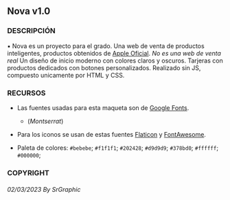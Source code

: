 ## Nova v1.0

### DESCRIPCIÓN

▪ Nova es un proyecto para el grado. Una web de venta de productos inteligentes, productos obtenidos de [Apple Oficial](https://www.apple.com/). *No es una web de venta real* Un diseño de inicio moderno con colores claros y oscuros. Tarjeras con productos dedicados con botones personalizados. Realizado sin JS, compuesto unicamente por HTML y CSS.

### RECURSOS 

- Las fuentes usadas para esta maqueta son de [Google Fonts](https://fonts.google.com).
  - (*Montserrat*)

- Para los iconos se usan de estas fuentes [Flaticon](https://www.flaticon.es/) y [FontAwesome](https://fontawesome.com/).

- Paleta de colores:
  `#bebebe`;
  `#f1f1f1`;
  `#202428`;
  `#d9d9d9`;
  `#378bd0`;
  `#ffffff`;
  `#000000`;

### COPYRIGHT

###### 02/03/2023 By SrGraphic 

